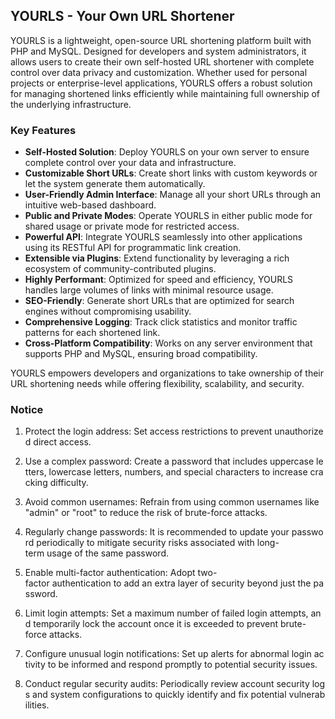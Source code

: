 ## YOURLS - Your Own URL Shortener

YOURLS is a lightweight, open-source URL shortening platform built with PHP and MySQL. Designed for developers and system administrators, it allows users to create their own self-hosted URL shortener with complete control over data privacy and customization. Whether used for personal projects or enterprise-level applications, YOURLS offers a robust solution for managing shortened links efficiently while maintaining full ownership of the underlying infrastructure.

### Key Features

- **Self-Hosted Solution**: Deploy YOURLS on your own server to ensure complete control over your data and infrastructure.
- **Customizable Short URLs**: Create short links with custom keywords or let the system generate them automatically.
- **User-Friendly Admin Interface**: Manage all your short URLs through an intuitive web-based dashboard.
- **Public and Private Modes**: Operate YOURLS in either public mode for shared usage or private mode for restricted access.
- **Powerful API**: Integrate YOURLS seamlessly into other applications using its RESTful API for programmatic link creation.
- **Extensible via Plugins**: Extend functionality by leveraging a rich ecosystem of community-contributed plugins.
- **Highly Performant**: Optimized for speed and efficiency, YOURLS handles large volumes of links with minimal resource usage.
- **SEO-Friendly**: Generate short URLs that are optimized for search engines without compromising usability.
- **Comprehensive Logging**: Track click statistics and monitor traffic patterns for each shortened link.
- **Cross-Platform Compatibility**: Works on any server environment that supports PHP and MySQL, ensuring broad compatibility.

YOURLS empowers developers and organizations to take ownership of their URL shortening needs while offering flexibility, scalability, and security.

### Notice

1.  Protect the login address: Set access restrictions to prevent unauthorized direct access.
    
2.  Use a complex password: Create a password that includes uppercase letters, lowercase letters, numbers, and special characters to increase cracking difficulty.
    
3.  Avoid common usernames: Refrain from using common usernames like "admin" or "root" to reduce the risk of brute-force attacks.
    
4.  Regularly change passwords: It is recommended to update your password periodically to mitigate security risks associated with long-term usage of the same password.
    
5.  Enable multi-factor authentication: Adopt two-factor authentication to add an extra layer of security beyond just the password.
    
6.  Limit login attempts: Set a maximum number of failed login attempts, and temporarily lock the account once it is exceeded to prevent brute-force attacks.
    
7.  Configure unusual login notifications: Set up alerts for abnormal login activity to be informed and respond promptly to potential security issues.
    
8.  Conduct regular security audits: Periodically review account security logs and system configurations to quickly identify and fix potential vulnerabilities.
        